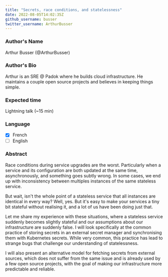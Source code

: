 ```yaml
---
title: "Secrets, race conditions, and statelessness"
date: 2022-08-05T14:02:35Z
github_username: busser
twitter_username: ArthurBusser
---
```

### Author's Name

Arthur Busser (@ArthurBusser)

### Author's Bio

Arthur is an SRE @ Padok where he builds cloud infrastructure. He maintains a couple open source projects and believes in keeping things simple.

### Expected time

Lightning talk (~15 min)

### Language

- [X] French
- [ ] English

### Abstract

Race conditions during service upgrades are the worst. Particularly when a service and its configuration are both updated at the same time, asynchronously, and something goes subtly wrong. In some cases, we end up with inconsistency between multiples instances of the same stateless service.

But wait, isn't the whole point of a stateless service that all instances are identical in every way? Well, yes. But it's easy to make your services a tiny bit stateful without realising it, and a lot of us have been doing just that.

Let me share my experience with these situations, where a stateless service suddenly becomes slightly stateful and our assumptions about our infrastructure are suddenly false. I will look specifically at the common practice of storing secrets in an external secret manager and synchronising them with Kubernetes secrets. While very common, this practice has lead to strange bugs that challenge our understanding of statelessness.

I will also present an alternative model for fetching secrets from external sources, which does not suffer from the same issue and is already used by a few open source projects, with the goal of making our infrastructure more predictable and reliable.

